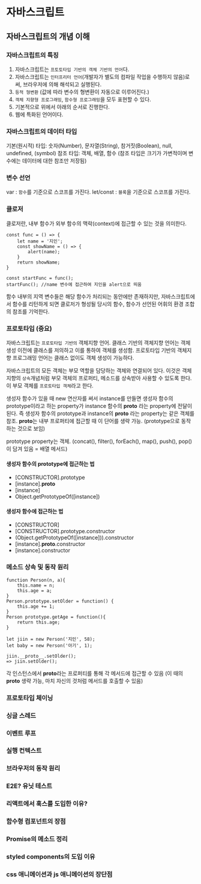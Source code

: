 # 자바스크립트

## 자바스크립트의 개념 이해

### 자바스크립트의 특징

1. 자바스크립트는 `프토토타입 기반의 객체 기반의 언어`다.
2. 자바스크립트는 `인터프리터 언어`(개발자가 별도의 컴파일 작업을 수행하지 않음)로써, 브라우저에 의해 해석되고 실행된다.
3. `등적 형변환` (값에 따라 변수의 형변환이 자동으로 이루어진다.)
4. `객체 지향형 프로그래밍`, `함수형 프로그래밍`을 모두 표현할 수 있다.
5. 기본적으로 위에서 아래의 순서로 진행한다.
6. 웹에 특화된 언어이다.

### 자바스크립트의 데이터 타입

기본(원시적) 타입: 숫자(Number), 문자열(String), 참거짓(Boolean), null, undefined, (symbol)
참조 타입: 객체, 배열, 함수
(참조 타입은 크기가 가변적이며 변수에는 데이터에 대한 참조만 저장됨)

### 변수 선언

var : `함수`를 기준으로 스코프를 가진다.
let/const : `블록`을 기준으로 스코프를 가진다.

### 클로저

클로저란, 내부 함수가 외부 함수의 맥락(context)에 접근할 수 있는 것을 의미한다.

```
const func = () => {
    let name = '지인';
    const showName = () => {
        alert(name);
    }
    return showName;
}

const startFunc = func();
startFunc(); //name 변수에 접근하여 지인을 alert으로 띄움
```

함수 내부의 지역 변수들은 해당 함수가 처리되는 동안에만 존재하지만, 자바스크립트에서 함수를 리턴하게 되면 클로저가 형성될 당시의 함수, 함수가 선언된 어휘의 환경 조합의 참조를 기억한다.

### 프로토타입 (중요)

자바스크립트는 `프로토타입 기반의` 객체지향 언어.
클래스 기반의 객체지향 언어는 객체 생성 이전에 클래스를 저의하고 이를 통하여 객체를 생성함.
프로토타입 기반의 객체지향 프로그래밍 언어는 클래스 없이도 객체 생성이 가능하다.

자바스크립트의 모든 객체는 부모 역할을 담당하는 객체와 연결되어 있다.
이것은 객체 지향의 `상속`개념처럼 부모 객체의 프로퍼티, 메소드를 상속받아 사용할 수 있도록 한다.
이 부모 객체를 `프로토타입 객체`라고 한다.

생성자 함수가 있을 때 new 연산자를 써서 instance를 만들면 생성자 함수의 prototype이라고 하는 property가 instance 함수의 **proto** 라는 property에 전달이 된다.
즉 생성자 함수의 prototype과 instance의 **proto** 라는 property는 같은 객체를 참조.
**proto**는 내부 프로퍼티에 접근할 때 이 단어를 생략 가능. (prototype으로 동작하는 것으로 보임)

prototype property는 객체. (concat(), filter(), forEach(), map(), push(), pop()이 담겨 있음 = 배열 메서드)

#### 생성자 함수의 prototype에 접근하는 법

- [CONSTRUCTOR].prototype
- [instance].**proto**
- [instance]
- Object.getPrototypeOf([instance])
  <br/>

#### 생성자 함수에 접근하는 법

- [CONSTRUCTOR]
- [CONSTRUCTOR].prototype.constructor
- (Object.getPrototypeOf([instance])).constructor
- [instance].**proto**.constructor
- [instance].constructor

### 메소드 상속 및 동작 원리

```
function Person(n, a){
    this.name = n;
    this.age = a;
}
Person.prototype.setOlder = function() {
    this.age += 1;
}
Person prototype.getAge = function(){
    return this.age;
}

let jiin = new Person('지인', 58);
let baby = new Person('아기', 1);

jiin.__proto__.setOlder();
=> jiin.setOlder();
```

각 인스턴스에서 **proto**라는 프로퍼티를 통해 각 메서드에 접근할 수 있음
(이 때의 **proto** 생략 가능, 마치 자신의 것처럼 메서드를 호출할 수 있음)

### 프로토타입 체이닝

### 싱글 스레드

### 이벤트 루프

### 실행 컨텍스트

### 브라우저의 동작 원리

### E2E? 유닛 테스트

### 리액트에서 훅스를 도입한 이유?

### 함수형 컴포넌트의 장점

### Promise의 메소드 정리

### styled components의 도입 이유

### css 애니메이션과 js 애니메이션의 장단점
